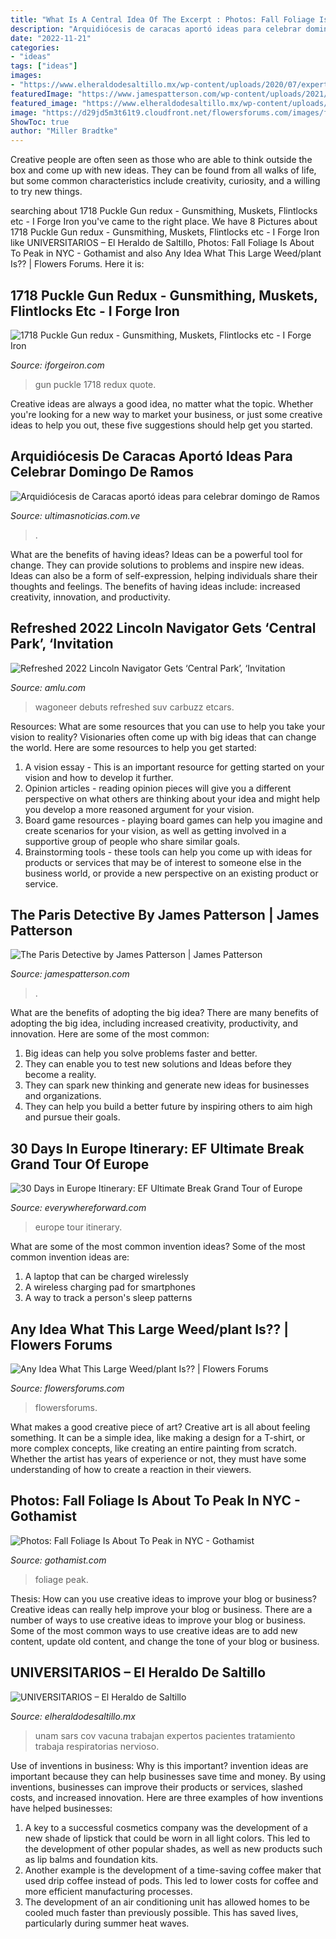 ```yaml
---
title: "What Is A Central Idea Of The Excerpt : Photos: Fall Foliage Is About To Peak In Nyc"
description: "Arquidiócesis de caracas aportó ideas para celebrar domingo de ramos"
date: "2022-11-21"
categories:
- "ideas"
tags: ["ideas"]
images:
- "https://www.elheraldodesaltillo.mx/wp-content/uploads/2020/07/expertos-2048x1346.jpg"
featuredImage: "https://www.jamespatterson.com/wp-content/uploads/2021/04/9781538718858-1.jpg?fit=450%2C675"
featured_image: "https://www.elheraldodesaltillo.mx/wp-content/uploads/2020/07/expertos-2048x1346.jpg"
image: "https://d29jd5m3t61t9.cloudfront.net/flowersforums.com/images/fbfiles/images/image-4240657934a45b6c812ddd7c8dc120d5_v_1470691820.jpeg"
ShowToc: true
author: "Miller Bradtke"
---
```



Creative people are often seen as those who are able to think outside the box and come up with new ideas. They can be found from all walks of life, but some common characteristics include creativity, curiosity, and a willing to try new things.

	

		
searching about 1718 Puckle Gun redux - Gunsmithing, Muskets, Flintlocks etc - I Forge Iron you've came to the right place. We have 8 Pictures about 1718 Puckle Gun redux - Gunsmithing, Muskets, Flintlocks etc - I Forge Iron like UNIVERSITARIOS – El Heraldo de Saltillo, Photos: Fall Foliage Is About To Peak in NYC - Gothamist and also Any Idea What This Large Weed/plant Is?? | Flowers Forums. Here it is:
		
    
## 1718 Puckle Gun Redux - Gunsmithing, Muskets, Flintlocks Etc - I Forge Iron

<img loading=lazy src="https://www.iforgeiron.com/uploads/monthly_2020_08/E14C6518-198B-42AA-9113-B42CD44ED9EC.jpeg.af1d5afaab8010102a6acf52320ac001.jpeg" onerror="this.onerror=null;this.src='https://tse1.mm.bing.net/th?id=OIP.q0wJd-4Lj9l5JoTNyJadjwHaFj&amp;pid=15.1';" alt="1718 Puckle Gun redux - Gunsmithing, Muskets, Flintlocks etc - I Forge Iron">

_Source: iforgeiron.com_

>gun puckle 1718 redux quote. 

	

Creative ideas are always a good idea, no matter what the topic. Whether you're looking for a new way to market your business, or just some creative ideas to help you out, these five suggestions should help get you started.

    
## Arquidiócesis De Caracas Aportó Ideas Para Celebrar Domingo De Ramos

<img loading=lazy src="https://ultimasnoticias.com.ve/wp-content/uploads/2020/04/Domingo-de-Ramos.jpg" onerror="this.onerror=null;this.src='https://tse3.mm.bing.net/th?id=OIP.kNWvcL4tn5wfqC8otVjAVQHaFh&amp;pid=15.1';" alt="Arquidiócesis de Caracas aportó ideas para celebrar domingo de Ramos">

_Source: ultimasnoticias.com.ve_

>. 

	

What are the benefits of having ideas?
Ideas can be a powerful tool for change. They can provide solutions to problems and inspire new ideas. Ideas can also be a form of self-expression, helping individuals share their thoughts and feelings. The benefits of having ideas include: increased creativity, innovation, and productivity.

    
## Refreshed 2022 Lincoln Navigator Gets ‘Central Park’, ‘Invitation

<img loading=lazy src="https://www.amlu.com/wp-content/uploads/2021/08/refreshed-2022-lincoln-navigator-gets-central-park-invitation-black-label-variants44-768x432.jpg" onerror="this.onerror=null;this.src='https://tse1.mm.bing.net/th?id=OIP.uNzlzj_hRGT2sBNYPRBiEgHaEK&amp;pid=15.1';" alt="Refreshed 2022 Lincoln Navigator Gets ‘Central Park’, ‘Invitation">

_Source: amlu.com_

>wagoneer debuts refreshed suv carbuzz etcars. 

	

Resources: What are some resources that you can use to help you take your vision to reality?
Visionaries often come up with big ideas that can change the world. Here are some resources to help you get started: 
1. A vision essay - This is an important resource for getting started on your vision and how to develop it further. 
2. Opinion articles - reading opinion pieces will give you a different perspective on what others are thinking about your idea and might help you develop a more reasoned argument for your vision. 
3. Board game resources - playing board games can help you imagine and create scenarios for your vision, as well as getting involved in a supportive group of people who share similar goals. 
4. Brainstorming tools - these tools can help you come up with ideas for products or services that may be of interest to someone else in the business world, or provide a new perspective on an existing product or service.

    
## The Paris Detective By James Patterson | James Patterson

<img loading=lazy src="https://www.jamespatterson.com/wp-content/uploads/2021/04/9781538718858-1.jpg?fit=450%2C675" onerror="this.onerror=null;this.src='https://tse4.mm.bing.net/th?id=OIP.5eMERVNx2l1gmV2CInDOaQAAAA&amp;pid=15.1';" alt="The Paris Detective by James Patterson | James Patterson">

_Source: jamespatterson.com_

>. 

	

What are the benefits of adopting the big idea?
There are many benefits of adopting the big idea, including increased creativity, productivity, and innovation. Here are some of the most common: 
1. Big ideas can help you solve problems faster and better.
2. They can enable you to test new solutions and Ideas before they become a reality. 
3. They can spark new thinking and generate new ideas for businesses and organizations. 
4. They can help you build a better future by inspiring others to aim high and pursue their goals.

    
## 30 Days In Europe Itinerary: EF Ultimate Break Grand Tour Of Europe

<img loading=lazy src="http://www.everywhereforward.com/wp-content/uploads/2017/09/06-105-post/IMG_4179(pp_w1200_h1600).jpg" onerror="this.onerror=null;this.src='https://tse2.mm.bing.net/th?id=OIP.1AbimFXQ7GyHh3St1luQYwHaJ4&amp;pid=15.1';" alt="30 Days in Europe Itinerary: EF Ultimate Break Grand Tour of Europe">

_Source: everywhereforward.com_

>europe tour itinerary. 

	

What are some of the most common invention ideas?
Some of the most common invention ideas are: 
1. A laptop that can be charged wirelessly
2. A wireless charging pad for smartphones
3. A way to track a person's sleep patterns

    
## Any Idea What This Large Weed/plant Is?? | Flowers Forums

<img loading=lazy src="https://d29jd5m3t61t9.cloudfront.net/flowersforums.com/images/fbfiles/images/image-4240657934a45b6c812ddd7c8dc120d5_v_1470691820.jpeg" onerror="this.onerror=null;this.src='https://tse1.mm.bing.net/th?id=OIP.w5C_huGYVt3BIiJ6DNun5QHaJ4&amp;pid=15.1';" alt="Any Idea What This Large Weed/plant Is?? | Flowers Forums">

_Source: flowersforums.com_

>flowersforums. 

	

What makes a good creative piece of art?
Creative art is all about feeling something. It can be a simple idea, like making a design for a T-shirt, or more complex concepts, like creating an entire painting from scratch. Whether the artist has years of experience or not, they must have some understanding of how to create a reaction in their viewers.

    
## Photos: Fall Foliage Is About To Peak In NYC - Gothamist

<img loading=lazy src="https://cms.prod.nypr.digital/images/313760/fill-1200x650/" onerror="this.onerror=null;this.src='https://tse4.mm.bing.net/th?id=OIP.ey2CUxHkBy7A_-2peW-y9wHaEA&amp;pid=15.1';" alt="Photos: Fall Foliage Is About To Peak in NYC - Gothamist">

_Source: gothamist.com_

>foliage peak. 

	

Thesis: How can you use creative ideas to improve your blog or business?
Creative ideas can really help improve your blog or business. There are a number of ways to use creative ideas to improve your blog or business. Some of the most common ways to use creative ideas are to add new content, update old content, and change the tone of your blog or business.

    
## UNIVERSITARIOS – El Heraldo De Saltillo

<img loading=lazy src="https://www.elheraldodesaltillo.mx/wp-content/uploads/2020/07/expertos-2048x1346.jpg" onerror="this.onerror=null;this.src='https://tse4.mm.bing.net/th?id=OIP.GgAGmXEa99-Is4CmoAx5JAHaE3&amp;pid=15.1';" alt="UNIVERSITARIOS – El Heraldo de Saltillo">

_Source: elheraldodesaltillo.mx_

>unam sars cov vacuna trabajan expertos pacientes tratamiento trabaja respiratorias nervioso. 

	

Use of inventions in business: Why is this important?
invention ideas are important because they can help businesses save time and money. By using inventions, businesses can improve their products or services, slashed costs, and increased innovation. Here are three examples of how inventions have helped businesses: 
1. A key to a successful cosmetics company was the development of a new shade of lipstick that could be worn in all light colors. This led to the development of other popular shades, as well as new products such as lip balms and foundation kits. 
2. Another example is the development of a time-saving coffee maker that used drip coffee instead of pods. This led to lower costs for coffee and more efficient manufacturing processes.
3. The development of an air conditioning unit has allowed homes to be cooled much faster than previously possible. This has saved lives, particularly during summer heat waves.

